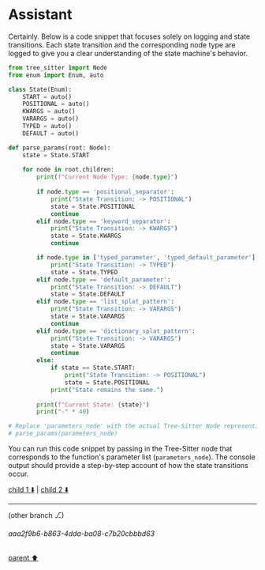 # Assistant

Certainly. Below is a code snippet that focuses solely on logging and state transitions. Each state transition and the corresponding node type are logged to give you a clear understanding of the state machine's behavior.

```python
from tree_sitter import Node
from enum import Enum, auto

class State(Enum):
    START = auto()
    POSITIONAL = auto()
    KWARGS = auto()
    VARARGS = auto()
    TYPED = auto()
    DEFAULT = auto()

def parse_params(root: Node):
    state = State.START
    
    for node in root.children:
        print(f"Current Node Type: {node.type}")
        
        if node.type == 'positional_separator':
            print("State Transition: -> POSITIONAL")
            state = State.POSITIONAL
            continue
        elif node.type == 'keyword_separator':
            print("State Transition: -> KWARGS")
            state = State.KWARGS
            continue

        if node.type in ['typed_parameter', 'typed_default_parameter']:
            print("State Transition: -> TYPED")
            state = State.TYPED
        elif node.type == 'default_parameter':
            print("State Transition: -> DEFAULT")
            state = State.DEFAULT
        elif node.type == 'list_splat_pattern':
            print("State Transition: -> VARARGS")
            state = State.VARARGS
            continue
        elif node.type == 'dictionary_splat_pattern':
            print("State Transition: -> VARARGS")
            state = State.VARARGS
            continue
        else:
            if state == State.START:
                print("State Transition: -> POSITIONAL")
                state = State.POSITIONAL
            print("State remains the same.")
        
        print(f"Current State: {state}")
        print("-" * 40)

# Replace 'parameters_node' with the actual Tree-Sitter Node representing the 'parameters'
# parse_params(parameters_node)
```

You can run this code snippet by passing in the Tree-Sitter node that corresponds to the function's parameter list (`parameters_node`). The console output should provide a step-by-step account of how the state transitions occur.

[child 1 ⬇️](#aaa2f9b6-b863-4dda-ba08-c7b20cbbbd63) | [child 2 ⬇️](#aaa22696-a2af-4732-8f32-322df1189d1b)

---

(other branch ⎇)
###### aaa2f9b6-b863-4dda-ba08-c7b20cbbbd63
[parent ⬆️](#d1bfe94e-e0ff-4c69-a1e4-1db1fb06b009)
